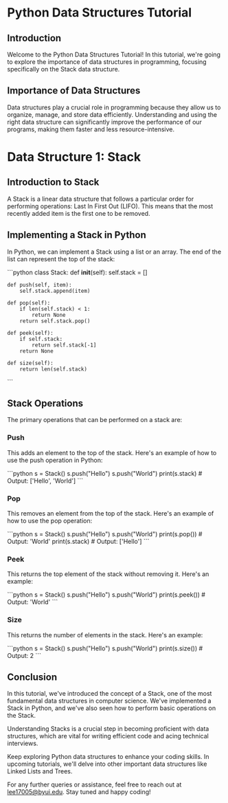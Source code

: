 # Python Data Structures Tutorial

## Introduction

Welcome to the Python Data Structures Tutorial! In this tutorial, we're going to explore the importance of data structures in programming, focusing specifically on the Stack data structure.

## Importance of Data Structures

Data structures play a crucial role in programming because they allow us to organize, manage, and store data efficiently. Understanding and using the right data structure can significantly improve the performance of our programs, making them faster and less resource-intensive.

# Data Structure 1: Stack

## Introduction to Stack

A Stack is a linear data structure that follows a particular order for performing operations: Last In First Out (LIFO). This means that the most recently added item is the first one to be removed.

## Implementing a Stack in Python

In Python, we can implement a Stack using a list or an array. The end of the list can represent the top of the stack:

\```python
class Stack:
def **init**(self):
self.stack = []

    def push(self, item):
        self.stack.append(item)

    def pop(self):
        if len(self.stack) < 1:
            return None
        return self.stack.pop()

    def peek(self):
        if self.stack:
            return self.stack[-1]
        return None

    def size(self):
        return len(self.stack)

\```

## Stack Operations

The primary operations that can be performed on a stack are:

### Push

This adds an element to the top of the stack. Here's an example of how to use the push operation in Python:

\```python
s = Stack()
s.push("Hello")
s.push("World")
print(s.stack) # Output: ['Hello', 'World']
\```

### Pop

This removes an element from the top of the stack. Here's an example of how to use the pop operation:

\```python
s = Stack()
s.push("Hello")
s.push("World")
print(s.pop()) # Output: 'World'
print(s.stack) # Output: ['Hello']
\```

### Peek

This returns the top element of the stack without removing it. Here's an example:

\```python
s = Stack()
s.push("Hello")
s.push("World")
print(s.peek()) # Output: 'World'
\```

### Size

This returns the number of elements in the stack. Here's an example:

\```python
s = Stack()
s.push("Hello")
s.push("World")
print(s.size()) # Output: 2
\```

## Conclusion

In this tutorial, we've introduced the concept of a Stack, one of the most fundamental data structures in computer science. We've implemented a Stack in Python, and we've also seen how to perform basic operations on the Stack.

Understanding Stacks is a crucial step in becoming proficient with data structures, which are vital for writing efficient code and acing technical interviews.

Keep exploring Python data structures to enhance your coding skills. In upcoming tutorials, we'll delve into other important data structures like Linked Lists and Trees.

For any further queries or assistance, feel free to reach out at lee17005@byui.edu. Stay tuned and happy coding!

